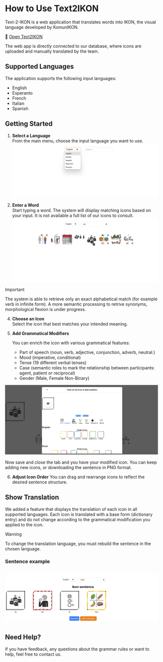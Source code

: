# How to Use Text2IKON

<p>Text-2-IKON is a web application that translates words into IKON, the visual language developed by KomunIKON. 
   
:link: [Open Text2IKON](https://text2ikon.komunikon.com/)</p>
<p>The web app is directly connected to our database, where icons are uploaded and manually translated by the team.</p>


## Supported Languages
The application supports the following input languages:
- English
- Esperanto
- French
- Italian
- Spanish

## Getting Started

1. **Select a Language**  
   From the main menu, choose the input language you want to use.
   ![select language](../select_language.png)

3. **Enter a Word**  
   Start typing a word. The system will display matching icons based on your input. It is not available a full list of our icons to consult.
![select a word](../select_word.png)

> [!IMPORTANT]
> The system is able to retrieve only an exact alphabetical match (for example verb in infinite form). A more semantic processing to retrive synonyms, morphological flexion is under progress.

4. **Choose an Icon**  
   Select the icon that best matches your intended meaning.

5. **Add Grammatical Modifiers**

   You can enrich the icon with various grammatical features:
   - Part of speech (noun, verb, adjective, conjunction, adverb, neutral.)
   - Mood (imperative, conditional)
   - Tense (19 different verbal tenses)
   - Case (semantic roles to mark the relationship between participants: agent, patient or reciprocal)
   - Gender (Male, Female Non-Binary)

![add_iconeme](../add_iconeme.png)
<p>Now save and close the tab and you have your modified icon. You can keep adding new icons, or downloading the sentence in PNG format.</p>

6. **Adjust Icon Order**
You can drag and rearrange icons to reflect the desired sentence structure.

## Show Translation

We added a feature that displays the translation of each icon in all supported languages. Each icon is translated with a base form (dictionary entry) and do not change according to the grammatical modification you applied to the icon. 

> [!WARNING]  
> To change the translation language, you must rebuild the sentence in the chosen language.


### Sentence example 

![sentence in IKON "We ate all food"](../sentence.png)
---

## Need Help?
If you have feedback, any questions about the grammar rules or want to help, feel free to contact us.
